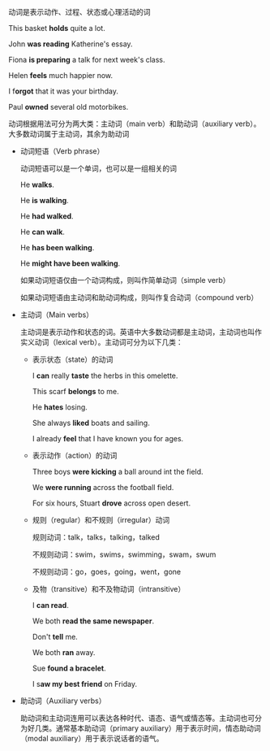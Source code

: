 动词是表示动作、过程、状态或心理活动的词

This basket **holds** quite a lot.

John **was reading** Katherine's essay.

Fiona **is preparing** a talk for next week's class.

Helen **feels** much happier now.

I f**orgot** that it was your birthday.

Paul **owned** several old motorbikes.

动词根据用法可分为两大类：主动词（main verb）和助动词（auxiliary verb）。大多数动词属于主动词，其余为助动词

* 动词短语（Verb phrase）

  动词短语可以是一个单词，也可以是一组相关的词

  He **walks**.

  He **is walking**.

  He **had walked**.

  He **can walk**.

  He **has been walking**.

  He **might have been walking**.

  如果动词短语仅由一个动词构成，则叫作简单动词（simple verb）

  如果动词短语由主动词和助动词构成，则叫作复合动词（compound verb）

* 主动词（Main verbs）

  主动词是表示动作和状态的词。英语中大多数动词都是主动词，主动词也叫作实义动词（lexical verb）。主动词可分为以下几类：

  * 表示状态（state）的动词

    I **can** really **taste** the herbs in this omelette.

    This scarf **belongs** to me.

    He **hates** losing.

    She always **liked** boats and sailing.

    I already **feel** that I have known you for ages.

  * 表示动作（action）的动词

    Three boys **were kicking** a ball around int the field.

    We **were running** across the football field.

    For six hours, Stuart **drove** across open desert.

  * 规则（regular）和不规则（irregular）动词

    规则动词：talk，talks，talking，talked

    不规则动词：swim，swims，swimming，swam，swum

    不规则动词：go，goes，going，went，gone

  * 及物（transitive）和不及物动词（intransitive）

    I **can read**.

    We both **read the same newspaper**.

    Don't **tell** me.

    We both **ran** away.

    Sue **found a bracelet**.

    I s**aw my best friend** on Friday.

* 助动词（Auxiliary verbs）

  助动词和主动词连用可以表达各种时代、语态、语气或情态等。主动词也可分为好几类。通常基本助动词（primary auxiliary）用于表示时间，情态助动词（modal auxiliary）用于表示说话者的语气。


